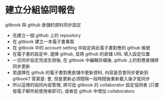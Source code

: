 # 建立分組協同報告

gitbook 與 github 倉儲的資料同步設定

* 先建立一個 github 上的 repository
* 在 gitbook 建立一本電子書專案
* 在 gitbook 中的 account setting 中設定與此電子書對應的 github 帳號
* 在電子書的設定中, 選擇 github, 並將 github 的倉儲 URL 填入設定位置
* 一旦同步設定完成生效後, 在 gitbook 中編輯存檔後, github 上的對應倉儲將同步更新
* 若選擇在 github 的電子書對應倉儲中更新資料, 內容是否會同步更新到 gitbook? 答案是: 會, 但是更新必須間隔一段時間後重新載入後才能同步
* 所以這裡的協同內容管理, 將可從 gitbook 的 collaborator 設定協同者 (只要發電子郵件給使用者即可), 或者從 github 中增加 collaborators

